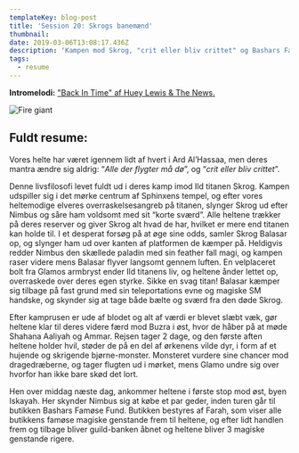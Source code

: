 ```yaml
---
templateKey: blog-post
title: 'Session 20: Skrogs banemænd'
thumbnail:
date: 2019-03-06T13:08:17.436Z
description: 'Kampen mod Skrog, "crit eller bliv crittet" og Bashars Famøse Fund.'
tags:
  - resume
---
```

**Intromelodi:** ["Back In Time" af Huey Lewis & The News.](https://open.spotify.com/track/5pfjoD5Qo4r1E5pSlJu0jM)

![Fire giant](/img/636252778143767005.jpeg)

## Fuldt resume:

Vores helte har været igennem lidt af hvert i Ard Al’Hassaa, men deres mantra ændre sig aldrig: “_Alle der flygter må dø_”, og “_crit eller bliv crittet_”.

Denne livsfilosofi levet fuldt ud i deres kamp imod Ild titanen Skrog. Kampen udspiller sig i det mørke centrum af Sphinxens tempel, og efter vores heltemodige elveres overraskelsesangreb på titanen, slynger Skrog ud efter Nimbus og såre ham voldsomt med sit “korte sværd”. Alle heltene trækker på deres reserver og giver Skrog alt hvad de har, hvilket er mere end titanen kan holde til. I et desperat forsøg på at øge sine odds, samler Skrog Balasar op, og slynger ham ud over kanten af platformen de kæmper på. Heldigvis redder Nimbus den skællede paladin med sin feather fall magi, og kampen raser videre mens Balasar flyver langsomt gennem luften. En velplaceret bolt fra Glamos armbryst ender Ild titanens liv, og heltene ånder lettet op, overraskede over deres egen styrke. Sikke en svag titan! Balasar kæmper sig tilbage på fast grund med sin teleportations evne og magiske SM handske, og skynder sig at tage både bælte og sværd fra den døde Skrog.

Efter kamprusen er ude af blodet og alt af værdi er blevet slæbt væk, gør heltene klar til deres videre færd mod Buzra i øst, hvor de håber på at møde Shahana Aaliyah og Ammar. Rejsen tager 2 dage, og den første aften heltene holder hvil, støder de på en del af ørkenens vilde dyr, i form af et hujende og skrigende bjørne-monster. Monsteret vurdere sine chancer mod dragedræberne, og tager flugten ud i mørket, mens Glamo undre sig over hvorfor han ikke bare skød det lort.

Hen over middag næste dag, ankommer heltene i første stop mod øst, byen Iskayah. Her skynder Nimbus sig at købe et par geder, inden turen går til butikken Bashars Famøse Fund. Butikken bestyres af Farah, som viser alle butikkens famøse magiske genstande frem til heltene, og efter lidt handlen frem og tilbage bliver guild-banken åbnet og heltene bliver 3 magiske genstande rigere.
